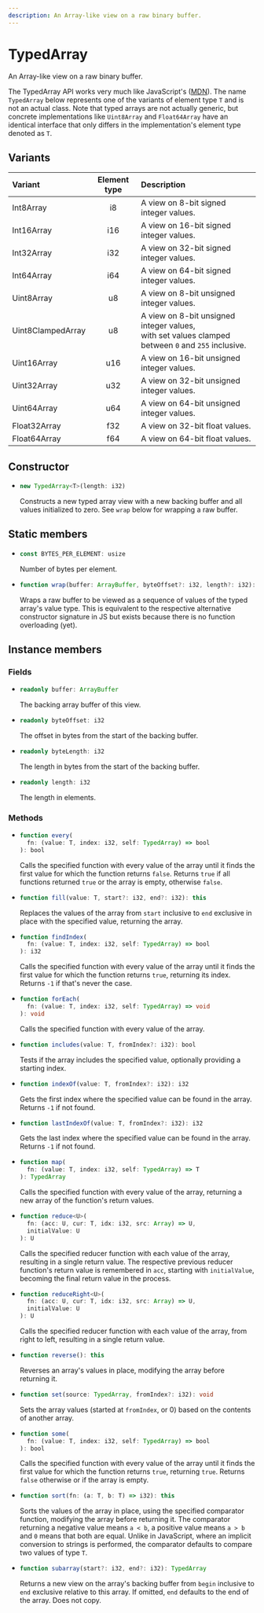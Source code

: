 ```yaml
---
description: An Array-like view on a raw binary buffer.
---
```


# TypedArray

An Array-like view on a raw binary buffer.

The TypedArray API works very much like JavaScript's \([MDN](https://developer.mozilla.org/en-US/docs/Web/JavaScript/Reference/Global_Objects/TypedArray)\). The name `TypedArray` below represents one of the variants of element type `T` and is not an actual class. Note that typed arrays are not actually generic, but concrete implementations like `Uint8Array` and `Float64Array` have an identical interface that only differs in the implementation's element type denoted as `T`.

## Variants

| Variant           | Element type | Description
| :---------------- | :----------: | :----------
| Int8Array         | i8           | A view on 8-bit signed integer values.
| Int16Array        | i16          | A view on 16-bit signed integer values.
| Int32Array        | i32          | A view on 32-bit signed integer values.
| Int64Array        | i64          | A view on 64-bit signed integer values.
| Uint8Array        | u8           | A view on 8-bit unsigned integer values.
| Uint8ClampedArray | u8           | A view on 8-bit unsigned integer values,<br />with set values clamped between `0` and `255` inclusive.
| Uint16Array       | u16          | A view on 16-bit unsigned integer values.
| Uint32Array       | u32          | A view on 32-bit unsigned integer values.
| Uint64Array       | u64          | A view on 64-bit unsigned integer values.
| Float32Array      | f32          | A view on 32-bit float values.
| Float64Array      | f64          | A view on 64-bit float values.

## Constructor

* ```ts
  new TypedArray<T>(length: i32)
  ```
  Constructs a new typed array view with a new backing buffer and all values initialized to zero. See `wrap` below for wrapping a raw buffer.

## Static members

* ```ts
  const BYTES_PER_ELEMENT: usize
  ```
  Number of bytes per element.

* ```ts
  function wrap(buffer: ArrayBuffer, byteOffset?: i32, length?: i32): TypedArray<T>
  ```
  Wraps a raw buffer to be viewed as a sequence of values of the typed array's value type. This is equivalent to the respective alternative constructor signature in JS but exists because there is no function overloading \(yet\).

## Instance members

### Fields

* ```ts
  readonly buffer: ArrayBuffer
  ```
  The backing array buffer of this view.

* ```ts
  readonly byteOffset: i32
  ```
  The offset in bytes from the start of the backing buffer.

* ```ts
  readonly byteLength: i32
  ```
  The length in bytes from the start of the backing buffer.

* ```ts
  readonly length: i32
  ```
  The length in elements.

### Methods

* ```ts
  function every(
    fn: (value: T, index: i32, self: TypedArray) => bool
  ): bool
  ```
  Calls the specified function with every value of the array until it finds the first value for which the function returns `false`. Returns `true` if all functions returned `true` or the array is empty, otherwise `false`.

* ```ts
  function fill(value: T, start?: i32, end?: i32): this
  ```
  Replaces the values of the array from `start` inclusive to `end` exclusive in place with the specified value, returning the array.

* ```ts
  function findIndex(
    fn: (value: T, index: i32, self: TypedArray) => bool
  ): i32
  ```
  Calls the specified function with every value of the array until it finds the first value for which the function returns `true`, returning its index. Returns `-1` if that's never the case.

* ```ts
  function forEach(
    fn: (value: T, index: i32, self: TypedArray) => void
  ): void
  ```
  Calls the specified function with every value of the array.

* ```ts
  function includes(value: T, fromIndex?: i32): bool
  ```
  Tests if the array includes the specified value, optionally providing a starting index.

* ```ts
  function indexOf(value: T, fromIndex?: i32): i32
  ```
  Gets the first index where the specified value can be found in the array. Returns `-1` if not found.

* ```ts
  function lastIndexOf(value: T, fromIndex?: i32): i32
  ```
  Gets the last index where the specified value can be found in the array. Returns `-1` if not found.

* ```ts
  function map(
    fn: (value: T, index: i32, self: TypedArray) => T
  ): TypedArray
  ```
  Calls the specified function with every value of the array, returning a new array of the function's return values.

* ```ts
  function reduce<U>(
    fn: (acc: U, cur: T, idx: i32, src: Array) => U,
    initialValue: U
  ): U
  ```
  Calls the specified reducer function with each value of the array, resulting in a single return value. The respective previous reducer function's return value is remembered in `acc`, starting with `initialValue`, becoming the final return value in the process.

* ```ts
  function reduceRight<U>(
    fn: (acc: U, cur: T, idx: i32, src: Array) => U,
    initialValue: U
  ): U
  ```
  Calls the specified reducer function with each value of the array, from right to left, resulting in a single return value.

* ```ts
  function reverse(): this
  ```
  Reverses an array's values in place, modifying the array before returning it.

* ```ts
  function set(source: TypedArray, fromIndex?: i32): void
  ```
  Sets the array values (started at `fromIndex`, or 0) based on the contents of another array.

* ```ts
  function some(
    fn: (value: T, index: i32, self: TypedArray) => bool
  ): bool
  ```
  Calls the specified function with every value of the array until it finds the first value for which the function returns `true`, returning `true`. Returns `false` otherwise or if the array is empty.

* ```ts
  function sort(fn: (a: T, b: T) => i32): this
  ```
  Sorts the values of the array in place, using the specified comparator function, modifying the array before returning it. The comparator returning a negative value means `a < b`, a positive value means `a > b` and `0` means that both are equal. Unlike in JavaScript, where an implicit conversion to strings is performed, the comparator defaults to compare two values of type `T`.

* ```ts
  function subarray(start?: i32, end?: i32): TypedArray
  ```
  Returns a new view on the array's backing buffer from `begin` inclusive to `end` exclusive relative to this array. If omitted, `end` defaults to the end of the array. Does not copy.
